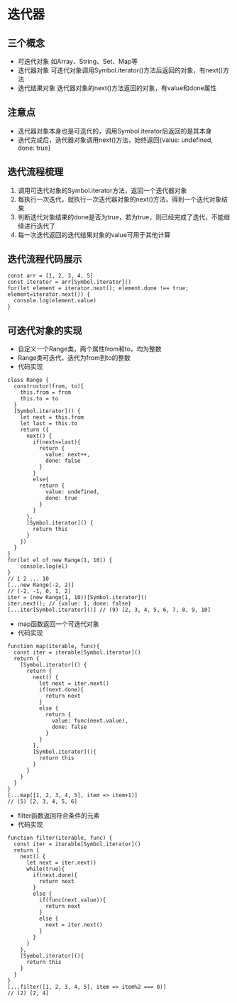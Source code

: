 # 迭代器
## 三个概念
- 可迭代对象 如Array、String、Set、Map等
- 迭代器对象 可迭代对象调用Symbol.iterator()方法后返回的对象，有next()方法
- 迭代结果对象 迭代器对象的next()方法返回的对象，有value和done属性
## 注意点
- 迭代器对象本身也是可迭代的，调用Symbol.iterator后返回的是其本身
- 迭代完成后，迭代器对象调用next()方法，始终返回{value: undefined, done: true}
## 迭代流程梳理
1. 调用可迭代对象的Symbol.iterator方法，返回一个迭代器对象
2. 每执行一次迭代，就执行一次迭代器对象的next()方法，得到一个迭代对象结果
3. 判断迭代对象结果的done是否为true，若为true，则已经完成了迭代，不能继续进行迭代了
4. 每一次迭代返回的迭代结果对象的value可用于其他计算
## 迭代流程代码展示
```
const arr = [1, 2, 3, 4, 5]
const iterator = arr[Symbol.iterator]()
for(let element = iterator.next(); element.done !== true; element=iterator.next()) {
  console.log(element.value)
}
```
## 可迭代对象的实现
- 自定义一个Range类，两个属性from和to，均为整数
- Range类可迭代，迭代为from到to的整数
- 代码实现
```
class Range {
  constructor(from, to){
    this.from = from
    this.to = to
  }
  [Symbol.iterator]() {
    let next = this.from
    let last = this.to
    return ({
      next() {
        if(next<=last){
          return {
            value: next++,
            done: false
          }
        }
        else{
          return {
            value: undefined,
            done: true
          }
        }
      },
      [Symbol.iterator]() {
        return this
      }
    })
  }
}
for(let el of new Range(1, 10)) {
    console.log(el)
}
// 1 2 ... 10
[...new Range(-2, 2)]
// [-2, -1, 0, 1, 2]
iter = (new Range(1, 10))[Symbol.iterator]()
iter.next(); // {value: 1, done: false}
[...iter[Symbol.iterator]()] // (9) [2, 3, 4, 5, 6, 7, 8, 9, 10]
```
- map函数返回一个可迭代对象
- 代码实现
```
function map(iterable, func){
  const iter = iterable[Symbol.iterator]()
  return {
    [Symbol.iterator]() {
      return {
        next() {
          let next = iter.next()
          if(next.done){
            return next
          }
          else {
            return {
              value: func(next.value),
              done: false
            }
          }
        },
        [Symbol.iterator](){
          return this
        }
      }
    }
  }
}
[...map([1, 2, 3, 4, 5], item => item+1)]
// (5) [2, 3, 4, 5, 6]
```
- filter函数返回符合条件的元素
- 代码实现
```
function filter(iterable, func) {
  const iter = iterable[Symbol.iterator]()
  return {
    next() {
      let next = iter.next()
      while(true){
        if(next.done){
          return next
        }
        else {
          if(func(next.value)){
            return next
          }
          else {
            next = iter.next()
          }
        }
      }
    },
    [Symbol.iterator](){
      return this
    }
  }
}
[...filter([1, 2, 3, 4, 5], item => item%2 === 0)]
// (2) [2, 4]
```